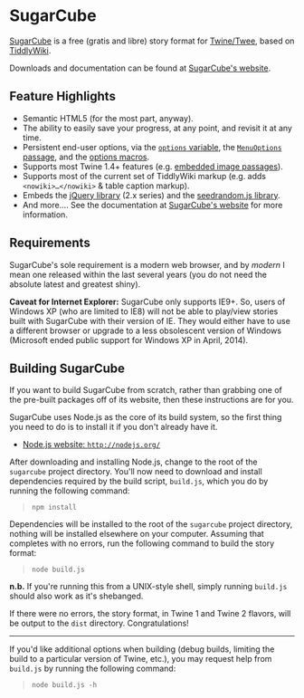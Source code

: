 # SugarCube #
[SugarCube](http://www.motoslave.net/sugarcube/ "http://www.motoslave.net/sugarcube/") is a free (gratis and libre) story format for [Twine/Twee](http://twinery.org/ "http://twinery.org/"), based on [TiddlyWiki](http://tiddlywiki.com/ "http://tiddlywiki.com/").

Downloads and documentation can be found at [SugarCube's website](http://www.motoslave.net/sugarcube/ "http://www.motoslave.net/sugarcube/").

## Feature Highlights ##
- Semantic HTML5 (for the most part, anyway).
- The ability to easily save your progress, at any point, and revisit it at any time.
- Persistent end-user options, via the [`options` variable](#reserved-names-variables "see: options"), the [`MenuOptions` passage](#reserved-names-passages "see: MenuOptions"), and the [options macros](#macrocat-options "see: options macros").
- Supports most Twine 1.4+ features (e.g. [embedded image passages](#wiki-syntax-extensions-image-passage "see: Image Passage Syntax for [img[]]")).
- Supports most of the current set of TiddlyWiki markup (e.g. adds `<nowiki>…</nowiki>` & table caption markup).
- Embeds the [jQuery library](http://jquery.com/ "http://jquery.com/") (2.x series) and the [seedrandom.js library](https://github.com/davidbau/seedrandom "https://github.com/davidbau/seedrandom").
- And more….  See the documentation at [SugarCube's website](http://www.motoslave.net/sugarcube/ "http://www.motoslave.net/sugarcube/") for more information.

## Requirements ##
SugarCube's sole requirement is a modern web browser, and by *modern* I mean one released within the last several years (you do not need the absolute latest and greatest shiny).

**Caveat for Internet Explorer:** SugarCube only supports  IE9+.  So, users of Windows XP (who are limited to IE8) will not be able to play/view stories built with SugarCube with their version of IE.  They would either have to use a different browser or upgrade to a less obsolescent version of Windows (Microsoft ended public support for Windows XP in April, 2014).

## Building SugarCube ##
If you want to build SugarCube from scratch, rather than grabbing one of the pre-built packages off of its website, then these instructions are for you.

SugarCube uses Node.js as the core of its build system, so the first thing you need to do is to install it if you don't already have it.

- [Node.js website: `http://nodejs.org/`](http://nodejs.org/ "http://nodejs.org/")

After downloading and installing Node.js, change to the root of the `sugarcube` project directory.  You'll now need to download and install dependencies required by the build script, `build.js`, which you do by running the following command:

>     npm install

Dependencies will be installed to the root of the `sugarcube` project directory, nothing will be installed elsewhere on your computer.  Assuming that completes with no errors, run the following command to build the story format:

>     node build.js

**n.b.** If you're running this from a UNIX-style shell, simply running `build.js` should also work as it's shebanged.

If there were no errors, the story format, in Twine 1 and Twine 2 flavors, will be output to the `dist` directory.  Congratulations!

----

If you'd like additional options when building (debug builds, limiting the build to a particular version of Twine, etc.), you may request help from `build.js` by running the following command:

>     node build.js -h


